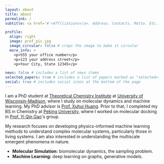 ```yaml
---
layout: about
title: about
permalink: /
subtitle: <a href='#'>Affiliations</a>. Address. Contacts. Motto. Etc.

profile:
  align: right
  image: prof_pic.jpg
  image_circular: false # crops the image to make it circular
  more_info: >
    <p>555 your office number</p>
    <p>123 your address street</p>
    <p>Your City, State 12345</p>

news: false # includes a list of news items
selected_papers: true # includes a list of papers marked as "selected={true}"
social: true # includes social icons at the bottom of the page
---
```


I am a PhD student at [Theoretical Chemistry Institute](https://tci.chem.wisc.edu/) at [University of Wisconsin-Madison](https://www.wisc.edu/), where I study on molecular dynamics and machine learning. My PhD advisor is [Prof. Xuhui Huang](https://huang.chem.wisc.edu/).
Prior to that, I completed my BS in Chemistry at [Peking University](https://www.pku.edu.cn/), where I worked on molecular docking in [Prof. Yi Qin Gao](https://www.chem.pku.edu.cn/gaoyq/)'s group. 

My research focuses on developing physics-informed machine learning methods to understand complex molecular systems, particularly those in living systems. I am also interested in understanding the multiscale emergent phenomena in nature.
- **Molecular Simulation:** biomolecular dynamics, the sampling problem.
- **Machine Learning:** deep learning on graphs, generative models.